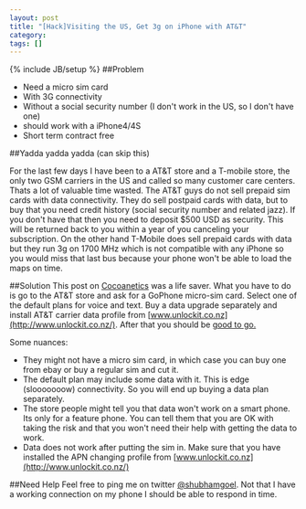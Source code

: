 ```yaml
---
layout: post
title: "[Hack]Visiting the US, Get 3g on iPhone with AT&T"
category: 
tags: []
---
```

{% include JB/setup %}
##Problem
- Need a micro sim card
- With 3G connectivity
- Without a social security number (I don't work in the US, so I don't have one)
- should work with a iPhone4/4S
- Short term contract free

##Yadda yadda yadda (can skip this)

For the last few days I have been to a AT&T store and a T-mobile store, the only two GSM carriers in the US and called so many customer care centers. Thats a lot of valuable time wasted. The AT&T guys do not sell prepaid sim cards with data connectivity. They do sell postpaid cards with data, but to buy that you need credit history (social security number and related jazz). If you don't have that then you need to deposit $500 USD as security. This will be returned back to you within a year of you canceling your subscription. On the other hand T-Mobile does sell prepaid cards with data but they run 3g on 1700 MHz which is not compatible with any iPhone so you would miss that last bus because your phone won't be able to load the maps on time.

##Solution
This post on [Cocoanetics](http://www.cocoanetics.com/2011/05/iphone-3g-data-usa-truth-fiction/) was a life saver. What you have to do is go to the AT&T store and ask for a GoPhone micro-sim card. Select one of the default plans for voice and text. Buy a data upgrade separately and install AT&T carrier data profile from [www.unlockit.co.nz](http://www.unlockit.co.nz/). After that you should be [good to go.](http://www.youtube.com/watch?v=kxoO5yrabfc)

Some nuances:

- They might not have a micro sim card, in which case you can buy one from ebay or buy a regular sim and cut it.
- The default plan may include some data with it. This is edge (slooooooow) connectivity. So you will end up buying a data plan separately.
- The store people might tell you that data won't work on a smart phone. Its only for a feature phone. You can tell them that you are OK with taking the risk and that you won't need their help with getting the data to work.
- Data does not work after putting the sim in. Make sure that you have installed the APN changing profile from [www.unlockit.co.nz](http://www.unlockit.co.nz/)

##Need Help
Feel free to ping me on twitter [@shubhamgoel](http://twitter.com/shubhamgoel). Not that I have a working connection on my phone I should be able to respond in time.